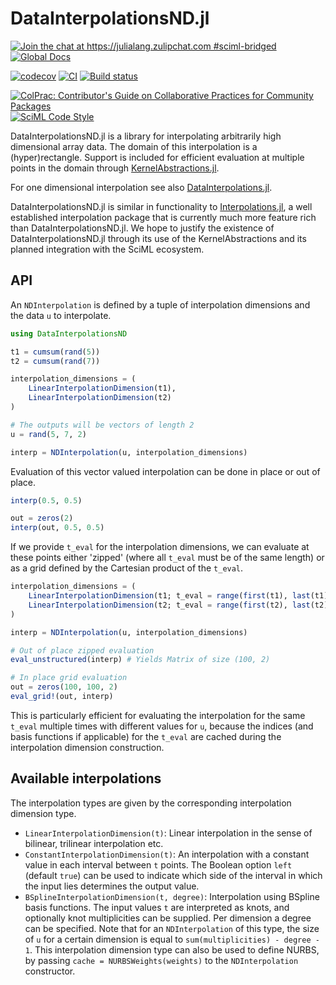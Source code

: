 # DataInterpolationsND.jl

[![Join the chat at https://julialang.zulipchat.com #sciml-bridged](https://img.shields.io/static/v1?label=Zulip&message=chat&color=9558b2&labelColor=389826)](https://julialang.zulipchat.com/#narrow/stream/279055-sciml-bridged)
[![Global Docs](https://img.shields.io/badge/docs-SciML-blue.svg)](https://docs.sciml.ai/NDInterpolations/stable/)

[![codecov](https://codecov.io/gh/SciML/DataInterpolationsND.jl/branch/main/graph/badge.svg)](https://codecov.io/gh/SciML/DataInterpolationsND.jl)
[![CI](https://github.com/SciML/DataInterpolationsND.jl/actions/workflows/Tests.yml/badge.svg?branch=main)](https://github.com/SciML/DataInterpolationsND.jl/actions/workflows/Tests.yml)
[![Build status](https://badge.buildkite.com/4c2c2a88154dffb521a9ca213f18486834e5edcfe329409bb2.svg)](https://buildkite.com/julialang/DataInterpolationsND-dot-jl)

[![ColPrac: Contributor's Guide on Collaborative Practices for Community Packages](https://img.shields.io/badge/ColPrac-Contributor%27s%20Guide-blueviolet)](https://github.com/SciML/ColPrac)
[![SciML Code Style](https://img.shields.io/static/v1?label=code%20style&message=SciML&color=9558b2&labelColor=389826)](https://github.com/SciML/SciMLStyle)

DataInterpolationsND.jl is a library for interpolating arbitrarily high dimensional array data. The domain of this interpolation is a (hyper)rectangle. Support is included for efficient evaluation at multiple points in the domain through [KernelAbstractions.jl](https://github.com/JuliaGPU/KernelAbstractions.jl).

For one dimensional interpolation see also [DataInterpolations.jl](https://github.com/SciML/DataInterpolations.jl).

DataInterpolationsND.jl is similar in functionality to [Interpolations.jl](https://github.com/JuliaMath/Interpolations.jl), a well established interpolation package that is currently much more feature rich than DataInterpolationsND.jl. We hope to justify the existence of DataInterpolationsND.jl through its use of the KernelAbstractions and its planned integration with the SciML ecosystem.

## API

An `NDInterpolation` is defined by a tuple of interpolation dimensions and the data `u` to interpolate.

```julia
using DataInterpolationsND

t1 = cumsum(rand(5))
t2 = cumsum(rand(7))

interpolation_dimensions = (
    LinearInterpolationDimension(t1),
    LinearInterpolationDimension(t2)
)

# The outputs will be vectors of length 2
u = rand(5, 7, 2)

interp = NDInterpolation(u, interpolation_dimensions)
```

Evaluation of this vector valued interpolation can be done in place or out of place.

```julia
interp(0.5, 0.5)

out = zeros(2)
interp(out, 0.5, 0.5)
```

If we provide `t_eval` for the interpolation dimensions, we can evaluate at these points either 'zipped' (where all `t_eval` must be of the same length) or as a grid defined by the Cartesian product of the `t_eval`.

```julia
interpolation_dimensions = (
    LinearInterpolationDimension(t1; t_eval = range(first(t1), last(t1); length = 100)),
    LinearInterpolationDimension(t2; t_eval = range(first(t2), last(t2); length = 100))
)

interp = NDInterpolation(u, interpolation_dimensions)

# Out of place zipped evaluation
eval_unstructured(interp) # Yields Matrix of size (100, 2)

# In place grid evaluation
out = zeros(100, 100, 2)
eval_grid!(out, interp)
```

This is particularly efficient for evaluating the interpolation for the same `t_eval` multiple times with different values for `u`, because the indices (and basis functions if applicable) for the `t_eval` are cached during the interpolation dimension construction.

## Available interpolations

The interpolation types are given by the corresponding interpolation dimension type.

  - `LinearInterpolationDimension(t)`: Linear interpolation in the sense of bilinear, trilinear interpolation etc.
  - `ConstantInterpolationDimension(t)`: An interpolation with a constant value in each interval between `t` points. The Boolean option `left` (default `true`) can be used to indicate which side of the interval in which the input lies determines the output value.
  - `BSplineInterpolationDimension(t, degree)`: Interpolation using BSpline basis functions. The input values `t` are interpreted as knots, and optionally knot multiplicities can be supplied. Per dimension a degree can be specified. Note that for an `NDInterpolation` of this type, the size of `u` for a certain dimension is equal to `sum(multiplicities) - degree - 1`. This interpolation dimension type can also be used to define NURBS, by passing `cache = NURBSWeights(weights)` to the `NDInterpolation` constructor.
